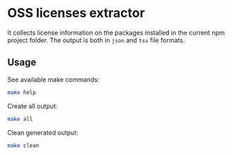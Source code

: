 # OSS licenses extractor

It collects license information on the packages installed in the current npm project folder. The output is both in `json` and `tsv` file formats.

## Usage

See available make commands:

```sh
make help
```

Create all output:

```sh
make all
```

Clean generated output:

```sh
make clean
```
